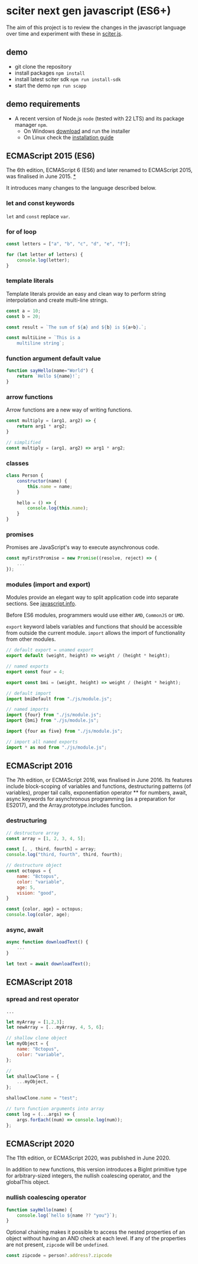 # sciter next gen javascript (ES6+)

The aim of this project is to review the changes in the javascript language over time and experiment with these in [sciter.js](https://sciter.com/).

## demo

- git clone the repository
- install packages `npm install`
- install latest sciter sdk `npm run install-sdk`
- start the demo `npm run scapp`

## demo requirements

- A recent version of Node.js `node` (tested with 22 LTS) and its package manager `npm`.
    - On Windows [download](https://nodejs.dev/download/) and run the installer
    - On Linux check the [installation guide](https://www.digitalocean.com/community/tutorials/how-to-install-node-js-on-ubuntu-20-04#option-2-%E2%80%94-installing-node-js-with-apt-using-a-nodesource-ppa)

## ECMAScript 2015 (ES6)

The 6th edition, ECMAScript 6 (ES6) and later renamed to ECMAScript 2015, was finalised in June 2015. [\*](https://en.wikipedia.org/wiki/ECMAScript)

It introduces many changes to the language described below.

### let and const keywords

`let` and `const` replace `var`.

### for of loop

```js
const letters = ["a", "b", "c", "d", "e", "f"];

for (let letter of letters) {
    console.log(letter);
}
```

### template literals

Template literals provide an easy and clean way to perform string interpolation and create multi-line strings.

```js
const a = 10;
const b = 20;

const result = `The sum of ${a} and ${b} is ${a+b}.`;

const multiLine = `This is a
    multiline string`;
```

### function argument default value

```js
function sayHello(name="World") {
    return `Hello ${name}!`;
}
```

### arrow functions

Arrow functions are a new way of writing functions.

```js
const multiply = (arg1, arg2) => {
    return arg1 * arg2;
}

// simplified
const multiply = (arg1, arg2) => arg1 * arg2;
```

### classes

```js
class Person {
    constructor(name) {
        this.name = name;
    }

    hello = () => {
        console.log(this.name);
    }
}
```

### promises

Promises are JavaScript's way to execute asynchronous code.

```js
const myFirstPromise = new Promise((resolve, reject) => {
    ...
});
```

### modules (import and export)

Modules provide an elegant way to split application code into separate sections. See [javascript.info](https://javascript.info/modules-intro).

Before ES6 modules, programmers would use either `AMD`, `CommonJS` or `UMD`.

`export` keyword labels variables and functions that should be accessible from outside the current module.
`import` allows the import of functionality from other modules.

```js
// default export = unamed export
export default (weight, height) => weight / (height * height);

// named exports
export const four = 4;

export const bmi = (weight, height) => weight / (height * height);

// default import
import bmiDefault from "./js/module.js";

// named imports
import {four} from "./js/module.js";
import {bmi} from "./js/module.js";

import {four as five} from "./js/module.js";

// import all named exports
import * as mod from "./js/module.js";
```

## ECMAScript 2016

The 7th edition, or ECMAScript 2016, was finalised in June 2016. Its features include block-scoping of variables and functions, destructuring patterns (of variables), proper tail calls, exponentiation operator ** for numbers, await, async keywords for asynchronous programming (as a preparation for ES2017), and the Array.prototype.includes function.

### destructuring

```js
// destructure array
const array = [1, 2, 3, 4, 5];

const [, , third, fourth] = array;
console.log("third, fourth", third, fourth);

// destructure object
const octopus = {
    name: "8ctopus",
    color: "variable",
    age: 5,
    vision: "good",
}

const {color, age} = octopus;
console.log(color, age);
```

### async, await

```js
async function downloadText() {
    ...
}

let text = await downloadText();
```

## ECMAScript 2018

### spread and rest operator

`...`

```js
let myArray = [1,2,3];
let newArray = [...myArray, 4, 5, 6];

// shallow clone object
let myObject = {
    name: "8ctopus",
    color: "variable",
};

//
let shallowClone = {
    ...myObject,
};

shallowClone.name = "test";

// turn function arguments into array
const log = (...args) => {
    args.forEach((num) => console.log(num));
};
```

## ECMAScript 2020

The 11th edition, or ECMAScript 2020, was published in June 2020.

In addition to new functions, this version introduces a BigInt primitive type for arbitrary-sized integers, the nullish coalescing operator, and the globalThis object.

### nullish coalescing operator

```js
function sayHello(name) {
    console.log(`hello ${name ?? "you"}`);
}
```

Optional chaining makes it possible to access the nested properties of an object without having an AND check at each level. If any of the properties are not present, `zipcode` will be `undefined`.

```js
const zipcode = person?.address?.zipcode
```
